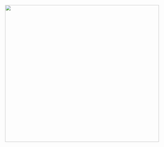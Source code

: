<div align="center">
  
  
  
  
<img src="https://media.giphy.com/media/EPcvhM28ER9XW/giphy.gif" style="width:100%;height:450px;object-fit:cover;" />
</div>
<!--
**TanatornZ/TanatornZ** is a ✨ _special_ ✨ repository because its `README.md` (this file) appears on your GitHub profile.

Here are some ideas to get you started:

- 🔭 I’m currently working on ...
- 🌱 I’m currently learning ...
- 👯 I’m looking to collaborate on ...
- 🤔 I’m looking for help with ...
- 💬 Ask me about ...
- 📫 How to reach me: ...
- 😄 Pronouns: ...
- ⚡ Fun fact: ...
-->
